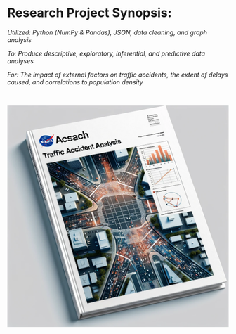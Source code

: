 # Research Project Synopsis: #

*Utilized: Python (NumPy & Pandas), JSON, data cleaning, and graph analysis*

*To: Produce descriptive, exploratory, inferential, and predictive data analyses*

*For: The impact of external factors on traffic accidents, the extent of delays caused, and correlations to population density* 

<br>


![NASA Image](nasa.png)

